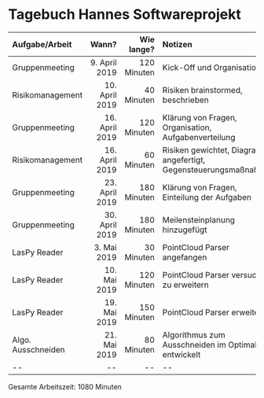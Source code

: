 # Tagebuch Hannes Softwareprojekt


| Aufgabe/Arbeit   |      Wann?     |  Wie lange? | Notizen |
|:-----------------|---------------:|------------:|:--------|
| Gruppenmeeting    | 9. April 2019      | 120 Minuten      | Kick-Off und Organisation      |
| Risikomanagement   | 10. April 2019      | 40 Minuten      | Risiken brainstormed, beschrieben      |
| Gruppenmeeting    | 16. April 2019     | 120 Minuten      | Klärung von Fragen, Organisation, Aufgabenverteilung      |
| Risikomanagement   | 16. April 2019      | 60 Minuten      | Risiken gewichtet, Diagramm angefertigt, Gegensteuerungsmaßnahmen      |
| Gruppenmeeting    | 23. April 2019      | 180 Minuten      | Klärung von Fragen, Einteilung der Aufgaben      |
| Gruppenmeeting    | 30. April 2019      | 180 Minuten      | Meilensteinplanung hinzugefügt      |
| LasPy Reader    | 3. Mai 2019      | 30 Minuten      | PointCloud Parser angefangen      |
| LasPy Reader    | 10. Mai 2019      | 120 Minuten      | PointCloud Parser versucht zu erweitern      |
| LasPy Reader    | 19. Mai 2019      | 150 Minuten      | PointCloud Parser erweitert      |
| Algo. Ausschneiden    | 21. Mai 2019      | 80 Minuten      | Algorithmus zum Ausschneiden im Optimalfall entwickelt      |
| --    | --      | --      | --      |


Gesamte Arbeitszeit: 1080 Minuten
